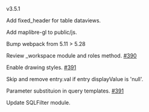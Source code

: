 v3.5.1

Add fixed_header for table dataviews.

Add maplibre-gl to public/js.

Bump webpack from 5.11 > 5.28

Review _workspace module and roles method. [#390](https://github.com/GEOLYTIX/xyz/issues/390)

Enable drawing styles. [#391](https://github.com/GEOLYTIX/xyz/issues/391)

Skip and remove entry.val if entry displayValue is 'null'.

Parameter substituion in query templates. [#391](https://github.com/GEOLYTIX/xyz/issues/393)

Update SQLFilter module.